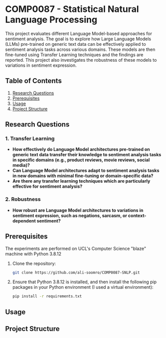 # COMP0087 - Statistical Natural Language Processing


This project evaluates different Language Model-based approaches for sentiment analysis. The goal is to explore how Large Language Models (LLMs) pre-trained on generic text data can be effectively applied to sentiment analysis tasks across various domains. These models are then fine-tuned using Transfer Learning techniques and the findings are reported. This project also investigates the robustness of these models to variations in sentiment expression.

## Table of Contents

1. [Research Questions](#research-questions)
2. [Prerequisites](#prerequisites)
3. [Usage](#usage)
4. [Project Structure](#project-structure)

## Research Questions

### 1. Transfer Learning
- **How effectively do Language Model architectures pre-trained on generic text data transfer their knowledge to sentiment analysis tasks in specific domains (e.g., product reviews, movie reviews, social media)?**
- **Can Language Model architectures adapt to sentiment analysis tasks in new domains with minimal fine-tuning or domain-specific data?**
- **Are there any transfer learning techniques which are particularly effective for sentiment analysis?**

### 2. Robustness
- **How robust are Language Model architectures to variations in sentiment expression, such as negations, sarcasm, or context-dependent sentiment?**

## Prerequisites

The experiments are performed on UCL's Computer Science "blaze" machine with Python 3.8.12

1. Clone the repository:

   ```bash
   git clone https://github.com/ali-soomro/COMP0087-SNLP.git
   
2. Ensure that Python 3.8.12 is installed, and then install the following pip packages in your Python environment (I used a virtual environment):

   ```bash
   pip install -r requirements.txt

## Usage

## Project Structure
